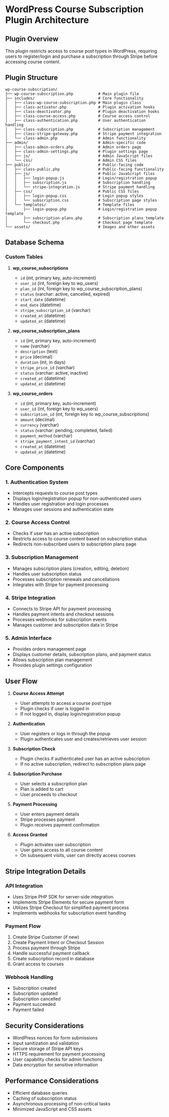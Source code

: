 # WordPress Course Subscription Plugin Architecture

## Plugin Overview
This plugin restricts access to course post types in WordPress, requiring users to register/login and purchase a subscription through Stripe before accessing course content.

## Plugin Structure

```
wp-course-subscription/
├── wp-course-subscription.php           # Main plugin file
├── includes/                            # Core functionality
│   ├── class-wp-course-subscription.php # Main plugin class
│   ├── class-activator.php              # Plugin activation hooks
│   ├── class-deactivator.php            # Plugin deactivation hooks
│   ├── class-course-access.php          # Course access control
│   ├── class-authentication.php         # User authentication handling
│   ├── class-subscription.php           # Subscription management
│   ├── class-stripe-gateway.php         # Stripe payment integration
│   └── class-admin.php                  # Admin functionality
├── admin/                               # Admin-specific code
│   ├── class-admin-orders.php           # Admin orders page
│   ├── class-admin-settings.php         # Plugin settings page
│   ├── js/                              # Admin JavaScript files
│   └── css/                             # Admin CSS files
├── public/                              # Public-facing code
│   ├── class-public.php                 # Public-facing functionality
│   ├── js/                              # Public JavaScript files
│   │   ├── login-popup.js               # Login/registration popup
│   │   ├── subscription.js              # Subscription handling
│   │   └── stripe-integration.js        # Stripe payment handling
│   ├── css/                             # Public CSS files
│   │   ├── login-popup.css              # Login popup styles
│   │   └── subscription.css             # Subscription page styles
│   └── templates/                       # Template files
│       ├── login-popup.php              # Login/registration popup template
│       ├── subscription-plans.php       # Subscription plans template
│       └── checkout.php                 # Checkout page template
└── assets/                              # Images and other assets
```

## Database Schema

### Custom Tables

1. **wp_course_subscriptions**
   - `id` (int, primary key, auto-increment)
   - `user_id` (int, foreign key to wp_users)
   - `plan_id` (int, foreign key to wp_course_subscription_plans)
   - `status` (varchar: active, cancelled, expired)
   - `start_date` (datetime)
   - `end_date` (datetime)
   - `stripe_subscription_id` (varchar)
   - `created_at` (datetime)
   - `updated_at` (datetime)

2. **wp_course_subscription_plans**
   - `id` (int, primary key, auto-increment)
   - `name` (varchar)
   - `description` (text)
   - `price` (decimal)
   - `duration` (int, in days)
   - `stripe_price_id` (varchar)
   - `status` (varchar: active, inactive)
   - `created_at` (datetime)
   - `updated_at` (datetime)

3. **wp_course_orders**
   - `id` (int, primary key, auto-increment)
   - `user_id` (int, foreign key to wp_users)
   - `subscription_id` (int, foreign key to wp_course_subscriptions)
   - `amount` (decimal)
   - `currency` (varchar)
   - `status` (varchar: pending, completed, failed)
   - `payment_method` (varchar)
   - `stripe_payment_intent_id` (varchar)
   - `created_at` (datetime)
   - `updated_at` (datetime)

## Core Components

### 1. Authentication System
- Intercepts requests to course post types
- Displays login/registration popup for non-authenticated users
- Handles user registration and login processes
- Manages user sessions and authentication state

### 2. Course Access Control
- Checks if user has an active subscription
- Restricts access to course content based on subscription status
- Redirects non-subscribed users to subscription plans page

### 3. Subscription Management
- Manages subscription plans (creation, editing, deletion)
- Handles user subscription status
- Processes subscription renewals and cancellations
- Integrates with Stripe for payment processing

### 4. Stripe Integration
- Connects to Stripe API for payment processing
- Handles payment intents and checkout sessions
- Processes webhooks for subscription events
- Manages customer and subscription data in Stripe

### 5. Admin Interface
- Provides orders management page
- Displays customer details, subscription plans, and payment status
- Allows subscription plan management
- Provides plugin settings configuration

## User Flow

1. **Course Access Attempt**
   - User attempts to access a course post type
   - Plugin checks if user is logged in
   - If not logged in, display login/registration popup

2. **Authentication**
   - User registers or logs in through the popup
   - Plugin authenticates user and creates/retrieves user session

3. **Subscription Check**
   - Plugin checks if authenticated user has an active subscription
   - If no active subscription, redirect to subscription plans page

4. **Subscription Purchase**
   - User selects a subscription plan
   - Plan is added to cart
   - User proceeds to checkout

5. **Payment Processing**
   - User enters payment details
   - Stripe processes payment
   - Plugin receives payment confirmation

6. **Access Granted**
   - Plugin activates user subscription
   - User gains access to all course content
   - On subsequent visits, user can directly access courses

## Stripe Integration Details

### API Integration
- Uses Stripe PHP SDK for server-side integration
- Implements Stripe Elements for secure payment form
- Utilizes Stripe Checkout for simplified payment process
- Implements webhooks for subscription event handling

### Payment Flow
1. Create Stripe Customer (if new)
2. Create Payment Intent or Checkout Session
3. Process payment through Stripe
4. Handle successful payment callback
5. Create subscription record in database
6. Grant access to courses

### Webhook Handling
- Subscription created
- Subscription updated
- Subscription cancelled
- Payment succeeded
- Payment failed

## Security Considerations
- WordPress nonces for form submissions
- Input sanitization and validation
- Secure storage of Stripe API keys
- HTTPS requirement for payment processing
- User capability checks for admin functions
- Data encryption for sensitive information

## Performance Considerations
- Efficient database queries
- Caching of subscription status
- Asynchronous processing of non-critical tasks
- Minimized JavaScript and CSS assets
